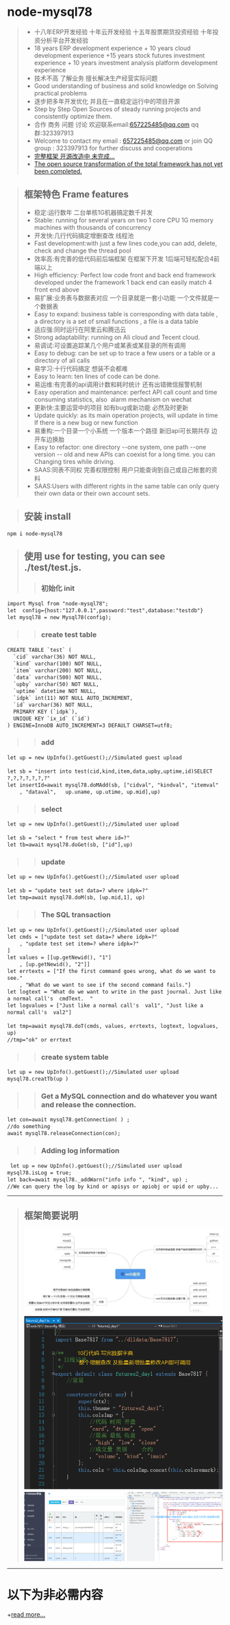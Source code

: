 # node-mysql78  

>+ 十八年ERP开发经验 十年云开发经验 十五年股票期货投资经验 十年投资分析平台开发经验
>+ 18 years ERP development experience + 10 years cloud development experience +15 years stock futures investment experience + 10 years investment analysis platform development experience
>+ 技术不高 了解业务 擅长解决生产经营实际问题
>+ Good understanding of business and solid knowledge on Solving practical problems 
>+ 逐步把多年开发优化 并且在一直稳定运行中的项目开源
>+ Step by Step Open Sources of steady running projects and consistently optimize them.
>+ 合作 商务 问题 讨论 欢迎联系email:657225485@qq.com qq群:323397913
>+ Welcome to contact my email : 657225485@qq.com or join QQ group : 323397913 for further discuss and cooperations 
>+ [完整框架 开源改造中 未完成...](https://github.com/www778878net/NODE78)
>+ [The open source transformation of the total framework has not yet been completed.](https://github.com/www778878net/NODE78)


>## 框架特色 Frame features
>+ 稳定:运行数年 二台单核1G机器搞定数千并发 
>+ Stable: running for several years on two 1 core CPU 1G memory machines with thousands of concurrency
>+ 开发快:几行代码搞定增删查改 线程池
>+ Fast development:with just a few lines code,you can add, delete, check and change the thread pool
>+ 效率高:有完善的低代码前后端框架 在框架下开发 1后端可轻松配合4前端以上
>+ High efficiency: Perfect low code front and back end framework developed under the framework 1 back end can easily match 4 front end above
>+ 易扩展:业务表与数据表对应 一个目录就是一套小功能 一个文件就是一个数据表
>+ Easy to expand: business table is corresponding with data table , a directory is a set of small functions , a file is a data table
>+ 适应强:同时运行在阿里云和腾迅云 
>+ Strong adaptability: running on Ali cloud and Tecent cloud.
>+ 易调试:可设置追踪某几个用户或某表或某目录的所有调用
>+ Easy to debug: can be set up to trace a few users or a table or a directory of all calls
>+ 易学习:十行代码搞定 想装不会都难
>+ Easy to learn: ten lines of code can be done.
>+ 易运维:有完善的api调用计数和耗时统计 还有出错微信报警机制
>+ Easy operation and maintenance: perfect API call count and time consuming statistics, also  alarm mechanism on wechat
>+ 更新快:主要运营中的项目 如有bug或新功能 必然及时更新
>+ Update quickly: as its main operation projects, will update in time If there is a new bug or new function
>+ 易重构:一个目录一个小系统 一个版本一个路径 新旧api可长期共存 边开车边换胎
>+ Easy to refactor: one directory --one system, one path --one version -- old and new APIs can coexist for a long time. you can Changing tires while driving.
>+ SAAS:同表不同权 完善权限控制 用户只能查询到自己或自己帐套的资料
>+ SAAS:Users with different rights in the same table can only query their own data or their own account sets.

>## 安装 install
```
npm i node-mysql78

```

>## 使用 use   for testing, you can see ./test/test.js.
>>### 初始化 init
```
import Mysql from "node-mysql78";
let  config={host:"127.0.0.1",password:"test",database:"testdb"}
let mysql78 = new Mysql78(config);
```

>>### create test table 
```
CREATE TABLE `test` (
  `cid` varchar(36) NOT NULL,
  `kind` varchar(100) NOT NULL,
  `item` varchar(200) NOT NULL,
  `data` varchar(500) NOT NULL,
  `upby` varchar(50) NOT NULL,
  `uptime` datetime NOT NULL,
  `idpk` int(11) NOT NULL AUTO_INCREMENT,
  `id` varchar(36) NOT NULL,
  PRIMARY KEY (`idpk`),
  UNIQUE KEY `ix_id` (`id`)
) ENGINE=InnoDB AUTO_INCREMENT=3 DEFAULT CHARSET=utf8;

```

>>### add
```
let up = new UpInfo().getGuest();//Simulated guest upload
       
let sb = "insert into test(cid,kind,item,data,upby,uptime,id)SELECT ?,?,?,?,?,?,?"
let insertId=await mysql78.doMAdd(sb, ["cidval", "kindval", "itemval"
    , "dataval",   up.uname, up.utime, up.mid],up) 
```

>>### select
```
let up = new UpInfo().getGuest();//Simulated user upload
   
let sb = "select * from test where id=?" 
let tb=await mysql78.doGet(sb, ["id"],up)
```

>>### update
```
let up = new UpInfo().getGuest();//Simulated user upload
   
let sb = "update test set data=? where idpk=?"
let tmp=await mysql78.doM(sb, [up.mid,1], up)
```

>>### The SQL transaction
```
let up = new UpInfo().getGuest();//Simulated user upload
let cmds = ["update test set data=? where idpk=?"
    , "update test set item=? where idpk=?"
]
let values = [[up.getNewid(), "1"]
    , [up.getNewid(), "2"]]
let errtexts = ["If the first command goes wrong, what do we want to see."
    , "What do we want to see if the second command fails."]
let logtext = "What do we want to write in the past journal. Just like a normal call's  cmdText.  "
let logvalues = ["Just like a normal call's  val1", "Just like a normal call's  val2"]

let tmp=await mysql78.doT(cmds, values, errtexts, logtext, logvalues, up)
//tmp="ok" or errtext
```

>>### create system table
```
let up = new UpInfo().getGuest();//Simulated user upload
mysql78.creatTb(up ) 
```

>>### Get a MySQL connection and do whatever you want and release the connection.
```
let con=await mysql78.getConnection( ) ;
//do something
await mysql78.releaseConnection(con);
```

>>### Adding log information
```
 let up = new UpInfo().getGuest();//Simulated user upload
mysql78.isLog = true;
let back=await mysql78._addWarn("info info ", "kind", up) ;
//We can query the log by kind or apisys or apiobj or upid or upby...
```

***
>## 框架简要说明
>![后端服务](https://github.com/www778878net/node-date78/blob/main/assets/pic/services.jpeg)
>![后端代码示例](https://github.com/www778878net/node-date78/blob/main/assets/pic/nodejs.png)
>![前端代码示例](https://github.com/www778878net/node-date78/blob/main/assets/pic/js.png)



***
# 以下为非必需内容
+[read more...](https://github.com/www778878net/node-mysql78/READMORE.md)